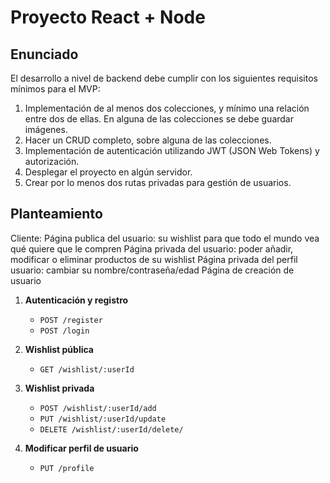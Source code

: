 # Proyecto React + Node

## Enunciado

El desarrollo a nivel de backend debe cumplir con los siguientes requisitos mínimos para el MVP:

1. Implementación de al menos dos colecciones, y mínimo una relación entre dos de ellas. En alguna de las colecciones se debe guardar imágenes.
2. Hacer un CRUD completo, sobre alguna de las colecciones.
3. Implementación de autenticación utilizando JWT (JSON Web Tokens) y autorización.
4. Desplegar el proyecto en algún servidor.
5. Crear por lo menos dos rutas privadas para gestión de usuarios.

## Planteamiento

Cliente:
Página publica del usuario: su wishlist para que todo el mundo vea qué quiere que le compren
Página privada del usuario: poder añadir, modificar o eliminar productos de su wishlist
Página privada del perfil usuario: cambiar su nombre/contraseña/edad
Página de creación de usuario

1. **Autenticación y registro**

   - `POST /register`
   - `POST /login`

2. **Wishlist pública**

   - `GET /wishlist/:userId`

3. **Wishlist privada**

   - `POST /wishlist/:userId/add`
   - `PUT /wishlist/:userId/update`
   - `DELETE /wishlist/:userId/delete/`

4. **Modificar perfil de usuario**
   - `PUT /profile`
